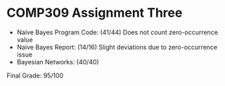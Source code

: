 # COMP309 Assignment Three

- Naive Bayes Program Code: (41/44) Does not count zero-occurrence value
- Naive Bayes Report: (14/16) Slight deviations due to zero-occurrence issue
- Bayesian Networks: (40/40)

Final Grade: 95/100
